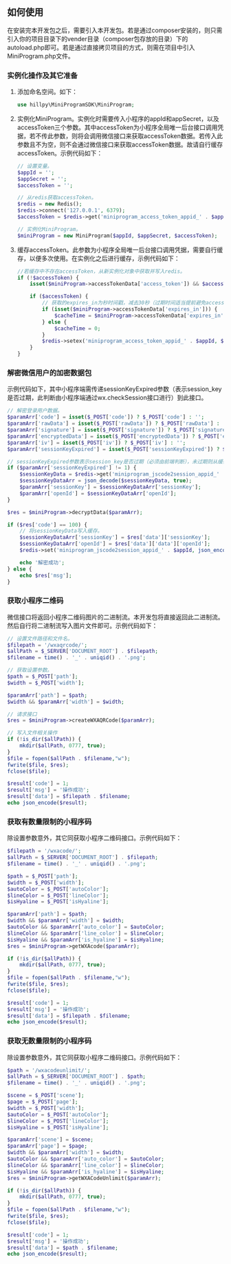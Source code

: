 ## 如何使用

在安装完本开发包之后，需要引入本开发包。若是通过composer安装的，则只需引入你的项目目录下的vender目录（composer包存放的目录）下的autoload.php即可。若是通过直接拷贝项目的方式，则需在项目中引入MiniProgram.php文件。

### 实例化操作及其它准备

1. 添加命名空间。如下：

    ```PHP
    use hillpy\MiniProgramSDK\MiniProgram;
    ```

2. 实例化MiniProgram。实例化时需要传入小程序的appId和appSecret，以及accessToken三个参数。其中accessToken为小程序全局唯一后台接口调用凭据，若不传此参数，则将会调用微信接口来获取accessToken数据。若传入此参数且不为空，则不会通过微信接口来获取accessToken数据。故请自行缓存accessToken。示例代码如下：

    ```PHP
    // 设置变量。
    $appId = '';
    $appSecret = '';
    $accessToken = '';
    
    // 从redis获取accessToken。
    $redis = new Redis();
    $redis->connect('127.0.0.1', 6379);
    $accessToken = $redis->get('miniprogram_access_token_appid_' . $appId);
    
    // 实例化MiniProgram。
    $miniProgram = new MiniProgram($appId, $appSecret, $accessToken);
    ```

3. 缓存accessToken。此参数为小程序全局唯一后台接口调用凭据，需要自行缓存，以便多次使用。在实例化之后进行缓存，示例代码如下：

    ```PHP
    //若缓存中不存在accessToken，从新实例化对象中获取并写入redis。
    if (!$accessToken) {
        isset($miniProgram->accessTokenData['access_token']) && $accessToken = $miniProgram->accessTokenData['access_token'];
    
        if ($accessToken) {
            // 获取的expires_in为秒时间戳，减去30秒（过期时间适当提前避免accessToken实际已失效）。
            if (isset($miniProgram->accessTokenData['expires_in'])) {
                $cacheTime = $miniProgram->accessTokenData['expires_in'] - 30;
            } else {
                $cacheTime = 0;
            }
            $redis->setex('miniprogram_access_token_appid_' . $appId, $cacheTime, $accessToken);
        }
    }
    ```

### 解密微信用户的加密数据包

示例代码如下，其中小程序端需传递sessionKeyExpired参数（表示session_key是否过期，此判断由小程序端通过wx.checkSession接口进行）到此接口。

```PHP
// 解密登录用户数据。
$paramArr['code'] = isset($_POST['code']) ? $_POST['code'] : '';
$paramArr['rawData'] = isset($_POST['rawData']) ? $_POST['rawData'] : '';
$paramArr['signature'] = isset($_POST['signature']) ? $_POST['signature'] : '';
$paramArr['encryptedData'] = isset($_POST['encryptedData']) ? $_POST['encryptedData'] : '';
$paramArr['iv'] = isset($_POST['iv']) ? $_POST['iv'] : '';
$paramArr['sessionKeyExpired'] = isset($_POST['sessionKeyExpired']) ? $_POST['sessionKeyExpired'] : '';

// sessionKeyExpired参数表示session_key是否过期（必须由前端判断），未过期则从缓存获取sessionKeyData。
if ($paramArr['sessionKeyExpired'] != 1) {
    $sessionKeyData = $redis->get('miniprogram_jscode2session_appid_' . $appId);
    $sessionKeyDataArr = json_decode($sessionKeyData, true);
    $paramArr['sessionKey'] = $sessionKeyDataArr['sessionKey'];
    $paramArr['openId'] = $sessionKeyDataArr['openId'];
}

$res = $miniProgram->decryptData($paramArr);

if ($res['code'] == 100) {
    // 将sessionKeyData写入缓存。
    $sessionKeyDataArr['sessionKey'] = $res['data']['sessionKey'];
    $sessionKeyDataArr['openId'] = $res['data']['data']['openId'];
    $redis->set('miniprogram_jscode2session_appid_' . $appId, json_encode($sessionKeyDataArr));

    echo '解密成功';
} else {
    echo $res['msg'];
}
```

### 获取小程序二维码

微信接口将返回小程序二维码图片的二进制流。本开发包将直接返回此二进制流。然后自行将二进制流写入图片文件即可。示例代码如下：

```PHP
// 设置文件路径和文件名。
$filepath = '/wxaqrcode/';
$allPath = $_SERVER['DOCUMENT_ROOT'] . $filepath;
$filename = time() . '_' . uniqid() . '.png';

// 获取设置参数。
$path = $_POST['path'];
$width = $_POST['width'];

$paramArr['path'] = $path;
$width && $paramArr['width'] = $width;

// 请求接口
$res = $miniProgram->createWXAQRCode($paramArr);

// 写入文件相关操作
if (!is_dir($allPath)) {
    mkdir($allPath, 0777, true);
}
$file = fopen($allPath . $filename,"w");
fwrite($file, $res);
fclose($file);

$result['code'] = 1;
$result['msg'] = '操作成功';
$result['data'] = $filepath . $filename;
echo json_encode($result);
```

### 获取有数量限制的小程序码

除设置参数意外，其它同获取小程序二维码接口。示例代码如下：

```PHP
$filepath = '/wxacode/';
$allPath = $_SERVER['DOCUMENT_ROOT'] . $filepath;
$filename = time() . '_' . uniqid() . '.png';

$path = $_POST['path'];
$width = $_POST['width'];
$autoColor = $_POST['autoColor'];
$lineColor = $_POST['lineColor'];
$isHyaline = $_POST['isHyaline'];

$paramArr['path'] = $path;
$width && $paramArr['width'] = $width;
$autoColor && $paramArr['auto_color'] = $autoColor;
$lineColor && $paramArr['line_color'] = $lineColor;
$isHyaline && $paramArr['is_hyaline'] = $isHyaline;
$res = $miniProgram->getWXAcode($paramArr);

if (!is_dir($allPath)) {
    mkdir($allPath, 0777, true);
}
$file = fopen($allPath . $filename,"w");
fwrite($file, $res);
fclose($file);

$result['code'] = 1;
$result['msg'] = '操作成功';
$result['data'] = $filepath . $filename;
echo json_encode($result);
```

### 获取无数量限制的小程序码

除设置参数意外，其它同获取小程序二维码接口。示例代码如下：

```PHP
$path = '/wxacodeunlimit/';
$allPath = $_SERVER['DOCUMENT_ROOT'] . $path;
$filename = time() . '_' . uniqid() . '.png';

$scene = $_POST['scene'];
$page = $_POST['page'];
$width = $_POST['width'];
$autoColor = $_POST['autoColor'];
$lineColor = $_POST['lineColor'];
$isHyaline = $_POST['isHyaline'];

$paramArr['scene'] = $scene;
$paramArr['page'] = $page;
$width && $paramArr['width'] = $width;
$autoColor && $paramArr['auto_color'] = $autoColor;
$lineColor && $paramArr['line_color'] = $lineColor;
$isHyaline && $paramArr['is_hyaline'] = $isHyaline;
$res = $miniProgram->getWXACodeUnlimit($paramArr);

if (!is_dir($allPath)) {
    mkdir($allPath, 0777, true);
}
$file = fopen($allPath . $filename,"w");
fwrite($file, $res);
fclose($file);

$result['code'] = 1;
$result['msg'] = '操作成功';
$result['data'] = $path . $filename;
echo json_encode($result);
```